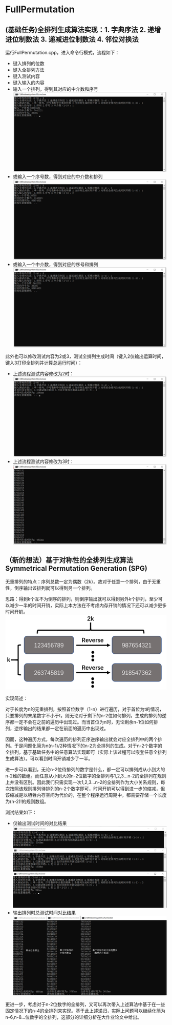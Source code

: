 # FullPermutation

## (基础任务)全排列生成算法实现：1. 字典序法 2. 递增进位制数法 3. 递减进位制数法 4. 邻位对换法

运行FullPermutation.cpp，进入命令行模式，流程如下：

+ 键入排列的位数
+ 键入全排列方法
+ 键入测试内容
+ 键入输入的内容
+ 输入一个排列，得到其对应的中介数和序号![1](https://github.com/JiayiGuo821/Markdown-Images/blob/master/FullPermutation/1.png?raw=true)
+ 或输入一个序号数，得到对应的中介数和排列![2](https://github.com/JiayiGuo821/Markdown-Images/blob/master/FullPermutation/2.png?raw=true)
+ 或输入一个中介数，得到对应的序号和排列![3](https://github.com/JiayiGuo821/Markdown-Images/blob/master/FullPermutation/3.png?raw=true)

此外也可以修改测试内容为2或3，测试全排列生成时间（键入2仅输出运算时间，键入3打印全排列并计算总运行时间）：

+ 上述流程测试内容修改为2时：![4](https://github.com/JiayiGuo821/Markdown-Images/blob/master/FullPermutation/4.png?raw=true)
+ 上述流程测试内容修改为3时：![5](https://github.com/JiayiGuo821/Markdown-Images/blob/master/FullPermutation/5.png?raw=true) 

## （新的想法）基于对称性的全排列生成算法 Symmetrical Permutation Generation (SPG)

无重排列的特点：序列总数一定为偶数（2k）。故对于任意一个排列，由于无重性，倒序输出该排列就可以得到另一个排列。

思路：得到k个互不为倒序的排列，则倒序输出就可以得到另外k个排列，至少可以减少一半的时间开销，实际上本方法在不考虑内存开销的情况下还可以减少更多时间开销。
![demo](https://github.com/JiayiGuo821/Markdown-Images/blob/master/FullPermutation/demo.png?raw=true)

实现简述：

对于长度为n的无重排列，按照首位数字（1-n）进行遍历，对于首位为t的情况，只要排列的末尾数字不小于t，则无论对于剩下的n-2位如何排列，生成的排列的逆序都一定不会在之前的遍历中出现过。而当首位为n时，无论剩余n-1位如何排列，逆序输出的结果都一定在前面的遍历中出现过。

因而，这种遍历方式，每次遍历的排列正序逆序输出就会对应全排列中的两个排列。于是问题化简为n(n-1)/2种情况下的n-2为全排列的生成。对于n-2个数字的全排列，基于基础任务中的任意算法实现即可（实际上该过程可以嵌套任意全排列生成算法）。可以看到时间开销减少了一半。

进一步可以看到，无论n-2位待排列的数字是什么，都一定可以排列成从小到大的n-2维的数组。而任意从小到大的n-2位数字的全排列与1,2,3...n-2的全排列在规则上并没有区别。因此我们只需实现一次1,2,3...n-2的全排列作为大小关系规则，每次按照该规则排列待排列的n-2个数字即可，时间开销可以得到进一步的缩减，但该缩减是以牺牲内存空间为代价的，在整个程序运行周期中，都需要存储一个长度为(n-2)!的规则数组。

测试结果如下：

+ 仅输出测试时间的对比结果![6](https://github.com/JiayiGuo821/Markdown-Images/blob/master/FullPermutation/6.png?raw=true)
+ 输出排列时总测试时间对比结果![7](https://github.com/JiayiGuo821/Markdown-Images/blob/master/FullPermutation/7.png?raw=true)

更进一步，考虑对于n-2位数字的全排列，又可以再次带入上述算法中基于在一些固定情况下的n-4的全排列来实现。基于此上述递归，实际上问题可以继续化简为n-6,n-8...位数字的全排列，这部分的详细分析在大作业论文中给出。